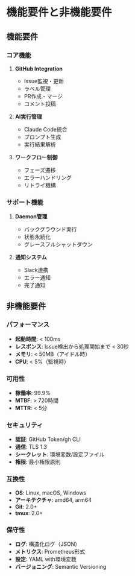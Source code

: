 # 機能要件と非機能要件

## 機能要件

### コア機能
1. **GitHub Integration**
   - Issue監視・更新
   - ラベル管理
   - PR作成・マージ
   - コメント投稿

2. **AI実行管理**
   - Claude Code統合
   - プロンプト生成
   - 実行結果解析

3. **ワークフロー制御**
   - フェーズ遷移
   - エラーハンドリング
   - リトライ機構

### サポート機能
1. **Daemon管理**
   - バックグラウンド実行
   - 状態永続化
   - グレースフルシャットダウン

2. **通知システム**
   - Slack連携
   - エラー通知
   - 完了通知

## 非機能要件

### パフォーマンス
- **起動時間**: < 100ms
- **レスポンス**: Issue検出から処理開始まで < 30秒
- **メモリ**: < 50MB（アイドル時）
- **CPU**: < 5%（監視時）

### 可用性
- **稼働率**: 99.9%
- **MTBF**: > 720時間
- **MTTR**: < 5分

### セキュリティ
- **認証**: GitHub Token/gh CLI
- **通信**: TLS 1.3
- **シークレット**: 環境変数/設定ファイル
- **権限**: 最小権限原則

### 互換性
- **OS**: Linux, macOS, Windows
- **アーキテクチャ**: amd64, arm64
- **Git**: 2.0+
- **tmux**: 2.0+

### 保守性
- **ログ**: 構造化ログ（JSON）
- **メトリクス**: Prometheus形式
- **設定**: YAML with環境変数
- **バージョニング**: Semantic Versioning